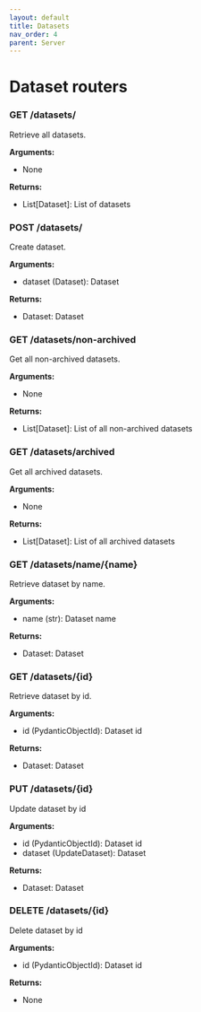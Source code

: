 ```yaml
---
layout: default
title: Datasets
nav_order: 4
parent: Server
---
```


# Dataset routers

### GET /datasets/

Retrieve all datasets.

**Arguments:**
- None

**Returns:**
- List[Dataset]: List of datasets

### POST /datasets/

Create dataset.

**Arguments:**
- dataset (Dataset): Dataset

**Returns:**
- Dataset: Dataset

### GET /datasets/non-archived

Get all non-archived datasets.

**Arguments:**
- None

**Returns:**
- List[Dataset]: List of all non-archived datasets

### GET /datasets/archived

Get all archived datasets.

**Arguments:**
- None

**Returns:**
- List[Dataset]: List of all archived datasets

### GET /datasets/name/{name}

Retrieve dataset by name.

**Arguments:**
- name (str): Dataset name

**Returns:**
- Dataset: Dataset

### GET /datasets/{id}

Retrieve dataset by id.

**Arguments:**
- id (PydanticObjectId): Dataset id

**Returns:**
- Dataset: Dataset

### PUT /datasets/{id}

Update dataset by id

**Arguments:**
- id (PydanticObjectId): Dataset id
- dataset (UpdateDataset): Dataset

**Returns:**
- Dataset: Dataset

### DELETE /datasets/{id}

Delete dataset by id

**Arguments:**
- id (PydanticObjectId): Dataset id

**Returns:**
- None